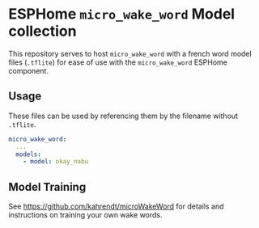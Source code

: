 # ESPHome `micro_wake_word` Model collection

This repository serves to host `micro_wake_word` with a french word model files (`.tflite`) for ease of use with the `micro_wake_word` ESPHome component.

## Usage

These files can be used by referencing them by the filename without `.tflite`.

```yaml
micro_wake_word:
  ...
  models:
    - model: okay_nabu
```

## Model Training

See https://github.com/kahrendt/microWakeWord for details and instructions on training your own wake words.

